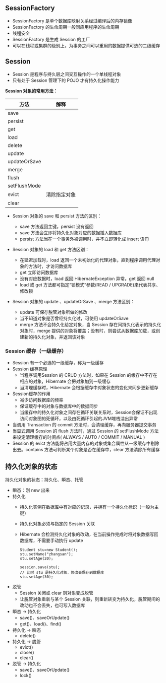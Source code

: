 ## SessionFactory
* SessionFactory 是单个数据库映射关系经过编译后的内存镜像
* SessionFactory 的生命周期一般同应用程序的生命周期
* 线程安全
* SessionFactory 是生成 Session 的工厂
* 可以在线程或集群的级别上，为事务之间可以重用的数据提供可选的二级缓存

## Session
* Session 是程序与持久层之间交互操作的一个单线程对象
* 只有处于 Session 管理下的 POJO 才有持久化操作能力

**Session 对象的常用方法：**

方法 | 解释
---|---
save |
persist |
get |
load |
delete |
update |
updateOrSave |
merge |
flush |
setFlushMode |
evict | 清除指定对象
clear |

* Session 对象的 save 和 persist 方法的区别：
	* save 方法返回主键，persist 没有返回
	* save 方法会立即将持久化对象对应的数据插入数据库
	* persist 方法当在一个事务外被调用时，并不立即转化成 insert 语句

* Session 对象的 load 和 get 方法区别：
	* 在延迟加载时，load 返回一个未初始化的代理对象，直到程序调用代理对象的方法时，才访问数据库
	* get 立即访问数据库
	* 没有对应数据时，load 返回 HibernateException 异常，get 返回 null
	* load 或 get 方法都可指定“锁模式”参数(READ / UPGRADE)来代表共享、修改锁

* Session 对象的 update 、updateOrSave 、merge 方法区别：
	* update 可保存脱管对象所做的修改
	* 当不知道对象是否曾经持久化过，可使用 updateOrSave
	* merge 方法不会持久化给定对象，当 Session 存在同持久化表示的持久化对象时，merge 提供的对象将覆盖；没有时，则尝试从数据库加载，或创建新的持久化对象，并返回该对象

### Session 缓存（一级缓存）
* Session 有一个必选的一级缓存，称为一级缓存
* Session 缓存原理
    * 当程序调用Session 的 CRUD 方法时，如果在 Session 的缓存中不存在相应的对象，Hibernate 会把对象加到一级缓存
    * 当清理缓存时，Hibernate 会根据缓存中对象状态的变化来同步更新缓存
* Session缓存的作用
    * 减少访问数据库的频率
    * 保证缓存中的对象与数据库中的数据同步
    * 当缓存中的持久化对象之间存在循环关联关系时，Session会保证不出现访问对象图的死循环，以及由死循环引起的JVM堆栈溢出异常
* 当调用 Transaction 的 commit 方法时，会清理缓存，再向服务器提交事务
* 当显式调用 Session 的 flush 方法时，通过 Session 的 setFlushMode 方法来设定清理缓存的时间点( ALWAYS / AUTO / COMMIT / MANUAL )
* Session 的 evict 方法能将占用大量内存的对象或集合属性从一级缓存中剔除出去。contains 方法可判断某个对象是否在缓存中，clear 方法清除所有缓存

## 持久化对象的状态
持久化对象的状态：持久化、瞬态、托管

* 瞬态：刚 new 出来
* 持久化
  * 持久化实例在数据库中有对应的记录，并拥有一个持久化标识（一般为主键）
  * 持久化对象必须与指定的 Session 关联
  * Hibernate 会检测持久化对象的改动，在当前操作完成时将对象数据写回数据库，不需要手动执行 update

      ```
      Student stu=new Student();
      stu.setName("zhangsan");
      stu.setAge(20);

      session.save(stu);
      // 此时 stu 是持久化对象，修改会保存到数据库
      stu.setAge(30);
      ```
* 脱管
  * Session 关闭或 clear 则对象变成脱管
  * 让脱管对象重新与某个 Session 关联，则重新转变为持久化，脱管期间的改动也不会丢失，也可写入数据库
* 瞬态 -> 持久化
  * save()、saveOrUpdate()
  * get()、load()、find()
* 持久化 -> 瞬态
  * delete()
* 持久化 -> 脱管
  * evict()
  * close()
  * clear()
* 脱管 -> 持久化
  * save()、saveOrUpdate()
  * lock()
